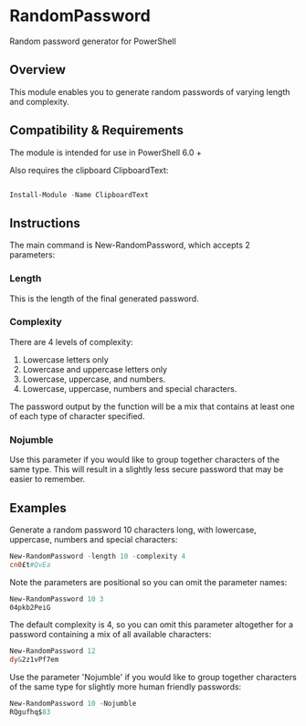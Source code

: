 # RandomPassword

Random password generator for PowerShell

## Overview

This module enables you to generate random passwords of varying length and complexity.

## Compatibility & Requirements

The module is intended for use in PowerShell 6.0 +

Also requires the clipboard ClipboardText: 

```PowerShell

Install-Module -Name ClipboardText
``` 

## Instructions

The main command is New-RandomPassword, which accepts 2 parameters:

### Length

This is the length of the final generated password.

### Complexity

There are 4 levels of complexity:

1. Lowercase letters only
2. Lowercase and uppercase letters only
3. Lowercase, uppercase, and numbers.
4. Lowercase, uppercase, numbers and special characters.

The password output by the function will be a mix that contains at least one of each type of character specified.

### Nojumble

Use this parameter if you would like to group together characters of the same type. This will result in a slightly less secure password that may be easier to remember.

## Examples

Generate a random password 10 characters long, with lowercase, uppercase, numbers and special characters:

```PowerShell
New-RandomPassword -length 10 -complexity 4
cn0£t#QvEa
```

Note the parameters are positional so you can omit the parameter names:

```PowerShell
New-RandomPassword 10 3
04pkb2PeiG
```


The default complexity is 4, so you can omit this parameter altogether for a password containing a mix of all available characters:

```PowerShell
New-RandomPassword 12
dy&2z1vPf7em
```

Use the parameter 'Nojumble' if you would like to group together characters of the same type for slightly more human friendly passwords:
```PowerShell
New-RandomPassword 10 -Nojumble
RQgufhq$83
```